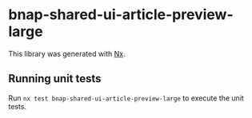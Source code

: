# bnap-shared-ui-article-preview-large

This library was generated with [Nx](https://nx.dev).

## Running unit tests

Run `nx test bnap-shared-ui-article-preview-large` to execute the unit tests.
